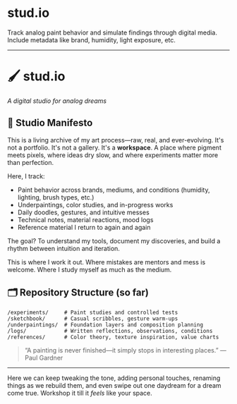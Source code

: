 # stud.io
Track analog paint behavior and simulate findings through digital media. Include metadata like brand, humidity, light exposure, etc.

---

# 🖌️ stud.io

*A digital studio for analog dreams*

## 🎨 Studio Manifesto

This is a living archive of my art process—raw, real, and ever-evolving.
It's not a portfolio. It's not a gallery. It's a **workspace**.
A place where pigment meets pixels, where ideas dry slow, and where experiments matter more than perfection.

Here, I track:

* Paint behavior across brands, mediums, and conditions (humidity, lighting, brush types, etc.)
* Underpaintings, color studies, and in-progress works
* Daily doodles, gestures, and intuitive messes
* Technical notes, material reactions, mood logs
* Reference material I return to again and again

The goal?
To understand my tools, document my discoveries, and build a rhythm between intuition and iteration.

This is where I work it out.
Where mistakes are mentors and mess is welcome.
Where I study myself as much as the medium.

## 🗂️ Repository Structure (so far)

```
/experiments/     # Paint studies and controlled tests
/sketchbook/      # Casual scribbles, gesture warm-ups
/underpaintings/  # Foundation layers and composition planning
/logs/            # Written reflections, observations, conditions
/references/      # Color theory, texture inspiration, value charts
```

> “A painting is never finished—it simply stops in interesting places.”
> —Paul Gardner

---

Here we can keep tweaking the tone, adding personal touches, renaming things as we rebuild them, and even swipe out one daydream for a dream come true. Workshop it till it *feels* like your space.
